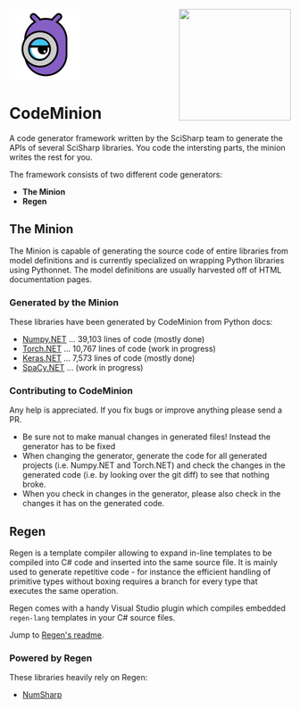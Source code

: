 ![CodeMinion](art/code_minion-128x128-trans.png)<a href="http://scisharpstack.org"><img src="https://github.com/SciSharp/SciSharp/blob/master/art/scisharp_badge.png" width="200" height="200" align="right" /></a>

# CodeMinion
A code generator framework written by the SciSharp team to generate the APIs of several SciSharp libraries. You code the intersting parts, the minion writes the rest for you.

The framework consists of two different code generators:
* **The Minion**
* **Regen**

## The Minion
The Minion is capable of generating the source code of entire libraries from model definitions and is currently specialized on wrapping Python libraries using Pythonnet. The model definitions are usually harvested off of HTML documentation pages. 

### Generated by the Minion
These libraries have been generated by CodeMinion from Python docs:
* [Numpy.NET](https://github.com/SciSharp/Numpy.NET) ... 39,103 lines of code (mostly done)
* [Torch.NET](https://github.com/SciSharp/Torch.NET) ... 10,767 lines of code (work in progress)
* [Keras.NET](https://github.com/SciSharp/Keras.NET) ... 7,573 lines of code (mostly done)
* [SpaCy.NET](https://github.com/SciSharp/SpaCy.NET) ... (work in progress)

### Contributing to CodeMinion
Any help is appreciated. If you fix bugs or improve anything please send a PR.

* Be sure not to make manual changes in generated files! Instead the generator has to be fixed
* When changing the generator, generate the code for all generated projects (i.e. Numpy.NET and Torch.NET) and check the changes in the generated code (i.e. by looking over the git diff) to see that nothing broke. 
* When you check in changes in the generator, please also check in the changes it has on the generated code.

## Regen

Regen is a template compiler allowing to expand in-line templates to be compiled into C# code and inserted into the same source file. It is mainly used to generate repetitive code - for instance the efficient handling of primitive types without boxing requires a branch for every type that executes the same operation. 

Regen comes with a handy Visual Studio plugin which compiles embedded `regen-lang` templates in your C# source files. 

Jump to [Regen's readme](https://github.com/SciSharp/CodeMinion/tree/master/src/Regen.Core).

### Powered by Regen
These libraries heavily rely on Regen:
* [NumSharp](https://github.com/SciSharp/NumSharp)
